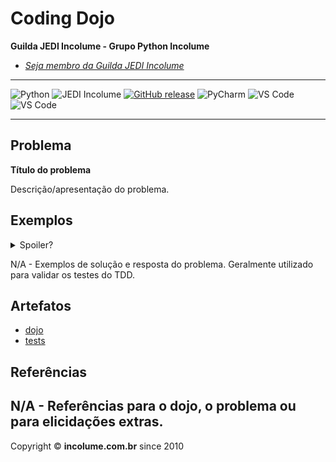 # Coding Dojo

**Guilda JEDI Incolume - Grupo Python Incolume**

- _[Seja membro da Guilda JEDI Incolume](https://discord.gg/eBNamXVtBW)_

---


![Python](https://img.shields.io/badge/Python-512BD4?style=flat&logo=python&logoColor=yellow) ![JEDI Incolume](https://img.shields.io/badge/incolume-JEDI-blue?style=flat) [![GitHub release](https://img.shields.io/github/v/release/incolume-jedi/coding-dojo?logo=github&logoColor=white)](https://github.com/incolume-jedi/coding-dojo/releases/latest) ![PyCharm](https://img.shields.io/badge/PyCharm-AABBCC?style=flat) ![VS Code](https://img.shields.io/badge/VScode-AABBCC?style=flat&logo=visualstudiocode&logoColor=white) ![VS Code](https://img.shields.io/badge/CodeSpace-AABBCC?style=flat&logo=visualstudiocode&logoColor=white)

---

## Problema

**Título do problema**

Descrição/apresentação do problema.

## Exemplos

<details> 
  <summary>Spoiler?</summary> 
   Considerar em caso de fatoração:

    > modo pythônico
    > sem condicionais 
    > estruturas performáticas
    > redução de complexidade ciclomática 
    > análise assintótica de algoritmos (big O)

</details>

N/A - Exemplos de solução e resposta do problema. Geralmente utilizado para validar os testes do TDD.

## Artefatos

- [dojo](__init__.py)
- [tests](test_20250118.py)

## Referências

N/A - Referências para o dojo, o problema ou para elicidações extras.
---

Copyright &copy; **incolume.com.br** since 2010
